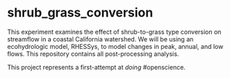# shrub_grass_conversion

This experiment examines the effect of shrub-to-grass type conversion on streamflow in a coastal California watershed. We will be using an ecohydrologic model, RHESSys, to model changes in peak, annual, and low flows. This repository contains all post-processing analysis.

This project represents a first-attempt at *doing* #openscience.

